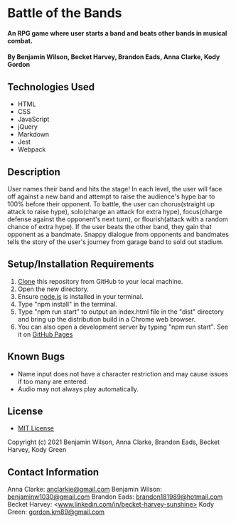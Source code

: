  # Battle of the Bands

#### An RPG game where user starts a band and beats other bands in musical combat.

#### By Benjamin Wilson, Becket Harvey, Brandon Eads, Anna Clarke, Kody Gordon

## Technologies Used

* HTML
* CSS
* JavaScript
* jQuery
* Markdown
* Jest
* Webpack

## Description

User names their band and hits the stage! In each level, the user will face off against a new band and attempt to raise the audience's hype bar to 100% before their opponent. To battle, the user can chorus(straight up attack to raise hype), solo(charge an attack for extra hype), focus(charge defense against the opponent's next turn), or flourish(attack with a random chance of extra hype). If the user beats the other band, they gain that opponent as a bandmate. Snappy dialogue from opponents and bandmates tells the story of the user's journey from garage band to sold out stadium.

## Setup/Installation Requirements

1. [Clone](https://docs.github.com/en/github/creating-cloning-and-archiving-repositories/cloning-a-repository-from-github/cloning-a-repository) this repository from GitHub to your local machine.
2. Open the new directory.
3. Ensure [node.js](https://nodejs.org/en/) is installed in your terminal.
4. Type "npm install" in the terminal.
5. Type "npm run start" to output an index.html file in the "dist" directory and bring up the distribution build in a Chrome web browser.
6. You can also open a development server by typing "npm run start".
See it on [GitHub Pages](https://benjaminw1030.github.io/battle-of-the-bands/)

## Known Bugs

* Name input does not have a character restriction and may cause issues if too many are entered. 
* Audio may not always play automatically.

## License

* [MIT License](https://opensource.org/licenses/MIT)

Copyright (c) 2021 Benjamin Wilson, Anna Clarke, Brandon Eads, Becket Harvey, Kody Green

## Contact Information

Anna Clarke: <anclarkie@gmail.com>
Benjamin Wilson: <benjaminw1030@gmail.com>
Brandon Eads: <brandon181989@hotmail.com>
Becket Harvey: <www.linkedin.com/in/becket-harvey-sunshine>
Kody Green: <gordon.km89@gmail.com>